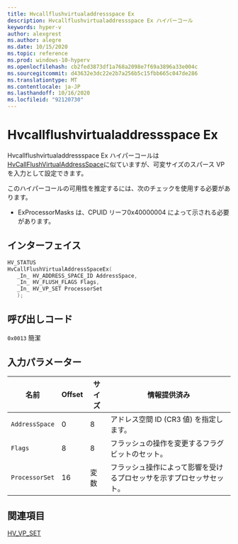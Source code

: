 ```yaml
---
title: Hvcallflushvirtualaddressspace Ex
description: Hvcallflushvirtualaddressspace Ex ハイパーコール
keywords: hyper-v
author: alexgrest
ms.author: alegre
ms.date: 10/15/2020
ms.topic: reference
ms.prod: windows-10-hyperv
ms.openlocfilehash: cb2fed3873df1a768a2098e7f69a3896a33e004c
ms.sourcegitcommit: d43632e3dc22e2b7a256b5c15fbb665c047de286
ms.translationtype: MT
ms.contentlocale: ja-JP
ms.lasthandoff: 10/16/2020
ms.locfileid: "92120730"
---
```

# <a name="hvcallflushvirtualaddressspaceex"></a>Hvcallflushvirtualaddressspace Ex

Hvcallflushvirtualaddressspace Ex ハイパーコールは [HvCallFlushVirtualAddressSpace](HvCallFlushVirtualAddressSpace.md)に似ていますが、可変サイズのスパース VP を入力として設定できます。

このハイパーコールの可用性を推定するには、次のチェックを使用する必要があります。

- ExProcessorMasks は、CPUID リーフ0x40000004 によって示される必要があります。

## <a name="interface"></a>インターフェイス

 ```c
HV_STATUS
HvCallFlushVirtualAddressSpaceEx(
    _In_ HV_ADDRESS_SPACE_ID AddressSpace,
    _In_ HV_FLUSH_FLAGS Flags,
    _In_ HV_VP_SET ProcessorSet
    );
 ```

## <a name="call-code"></a>呼び出しコード

`0x0013` 簡潔

## <a name="input-parameters"></a>入力パラメーター

| 名前                    | Offset     | サイズ     | 情報提供済み                      |
|-------------------------|------------|----------|-------------------------------------------|
| `AddressSpace`          | 0          | 8        | アドレス空間 ID (CR3 値) を指定します。 |
| `Flags`                 | 8          | 8        | フラッシュの操作を変更するフラグビットのセット。 |
| `ProcessorSet`          | 16         | 変数 | フラッシュ操作によって影響を受けるプロセッサを示すプロセッサセット。 |

## <a name="see-also"></a>関連項目

[HV_VP_SET](../datatypes/HV_VP_SET.md)
